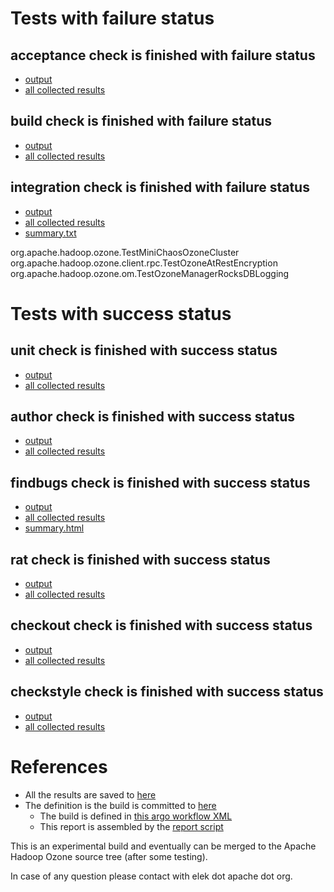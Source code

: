 # Tests with failure status

## acceptance check is finished with failure status

   * [output](https://raw.githubusercontent.com/elek/ozone-ci-q4/master/pr/pr-hdds-2206-4nzvt/acceptance/output.log)
   * [all collected results](https://github.com/elek/ozone-ci-q4/tree/master/pr/pr-hdds-2206-4nzvt/acceptance)


## build check is finished with failure status

   * [output](https://raw.githubusercontent.com/elek/ozone-ci-q4/master/pr/pr-hdds-2206-4nzvt/build/output.log)
   * [all collected results](https://github.com/elek/ozone-ci-q4/tree/master/pr/pr-hdds-2206-4nzvt/build)


## integration check is finished with failure status

   * [output](https://raw.githubusercontent.com/elek/ozone-ci-q4/master/pr/pr-hdds-2206-4nzvt/integration/output.log)
   * [all collected results](https://github.com/elek/ozone-ci-q4/tree/master/pr/pr-hdds-2206-4nzvt/integration)
   * [summary.txt](https://github.com/elek/ozone-ci-q4/tree/master/pr/pr-hdds-2206-4nzvt/integration/summary.txt)

org.apache.hadoop.ozone.TestMiniChaosOzoneCluster
org.apache.hadoop.ozone.client.rpc.TestOzoneAtRestEncryption
org.apache.hadoop.ozone.om.TestOzoneManagerRocksDBLogging


# Tests with success status

## unit check is finished with success status

   * [output](https://raw.githubusercontent.com/elek/ozone-ci-q4/master/pr/pr-hdds-2206-4nzvt/unit/output.log)
   * [all collected results](https://github.com/elek/ozone-ci-q4/tree/master/pr/pr-hdds-2206-4nzvt/unit)


## author check is finished with success status

   * [output](https://raw.githubusercontent.com/elek/ozone-ci-q4/master/pr/pr-hdds-2206-4nzvt/author/output.log)
   * [all collected results](https://github.com/elek/ozone-ci-q4/tree/master/pr/pr-hdds-2206-4nzvt/author)


## findbugs check is finished with success status

   * [output](https://raw.githubusercontent.com/elek/ozone-ci-q4/master/pr/pr-hdds-2206-4nzvt/findbugs/output.log)
   * [all collected results](https://github.com/elek/ozone-ci-q4/tree/master/pr/pr-hdds-2206-4nzvt/findbugs)
   * [summary.html](https://elek.github.io/ozone-ci-q4/pr/pr-hdds-2206-4nzvt/findbugs/summary.html)


## rat check is finished with success status

   * [output](https://raw.githubusercontent.com/elek/ozone-ci-q4/master/pr/pr-hdds-2206-4nzvt/rat/output.log)
   * [all collected results](https://github.com/elek/ozone-ci-q4/tree/master/pr/pr-hdds-2206-4nzvt/rat)


## checkout check is finished with success status

   * [output](https://raw.githubusercontent.com/elek/ozone-ci-q4/master/pr/pr-hdds-2206-4nzvt/checkout/output.log)
   * [all collected results](https://github.com/elek/ozone-ci-q4/tree/master/pr/pr-hdds-2206-4nzvt/checkout)


## checkstyle check is finished with success status

   * [output](https://raw.githubusercontent.com/elek/ozone-ci-q4/master/pr/pr-hdds-2206-4nzvt/checkstyle/output.log)
   * [all collected results](https://github.com/elek/ozone-ci-q4/tree/master/pr/pr-hdds-2206-4nzvt/checkstyle)




# References

 * All the results are saved to [here](https://github.com/elek/ozone-ci-q4/tree/master/pr/pr-hdds-2206-4nzvt/)
 * The definition is the build is committed to [here](https://github.com/elek/argo-ozone)
    * The build is defined in [this argo workflow XML](https://github.com/elek/argo-ozone/blob/master/ozone-build.yaml)
    * This report is assembled by the [report script](https://github.com/elek/argo-ozone/blob/master/scripts/report.sh)

This is an experimental build and eventually can be merged to the Apache Hadoop Ozone source tree (after some testing).

In case of any question please contact with elek dot apache dot org.
